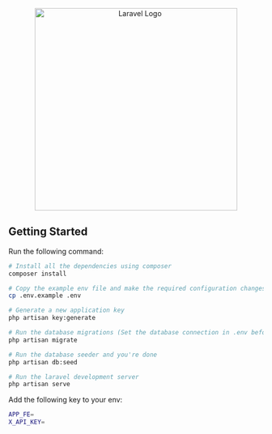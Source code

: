 <p align="center"><a href="https://laravel.com" target="_blank"><img src="https://raw.githubusercontent.com/laravel/art/master/logo-lockup/5%20SVG/2%20CMYK/1%20Full%20Color/laravel-logolockup-cmyk-red.svg" width="400" alt="Laravel Logo"></a></p>

## Getting Started

Run the following command:

```bash
# Install all the dependencies using composer
composer install

# Copy the example env file and make the required configuration changes in the .env file
cp .env.example .env

# Generate a new application key
php artisan key:generate

# Run the database migrations (Set the database connection in .env before migrating)
php artisan migrate

# Run the database seeder and you're done
php artisan db:seed

# Run the laravel development server
php artisan serve
```

Add the following key to your env:

```bash
APP_FE=
X_API_KEY=
```